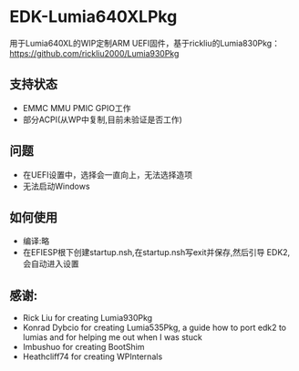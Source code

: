 # EDK-Lumia640XLPkg
用于Lumia640XL的WIP定制ARM UEFI固件，基于rickliu的Lumia830Pkg：https://github.com/rickliu2000/Lumia930Pkg

## 支持状态
- EMMC MMU PMIC GPIO工作
- 部分ACPI(从WP中复制,目前未验证是否工作)

## 问题
- 在UEFI设置中，选择会一直向上，无法选择造项
- 无法启动Windows 

## 如何使用
- 编译:略
- 在EFIESP根下创建startup.nsh,在startup.nsh写exit并保存,然后引导 EDK2,会自动进入设置

## 感谢:
 - Rick Liu for creating Lumia930Pkg<br/>
 - Konrad Dybcio for creating Lumia535Pkg, a guide how to port edk2 to lumias and for helping me out when I was stuck<br/>
 - Imbushuo for creating BootShim<br/>
 - Heathcliff74 for creating WPInternals<br/>

